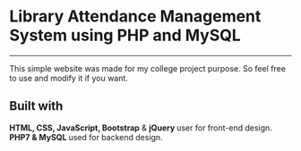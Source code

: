 <h1 align="left"> Library Attendance Management System using PHP and MySQL </h1>
 
 ---- 
 
 <p> This simple website was made for my college project purpose. So feel free to use and modify it if you want. </p>
 
## Built with 
  <b> HTML, CSS, JavaScript, Bootstrap</b> & <b> jQuery </b> user for front-end design. 
  <b> PHP7 & MySQL </b> used for backend design. 
 
